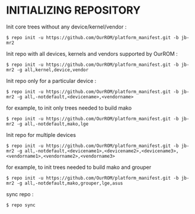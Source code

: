 INITIALIZING REPOSITORY
=======================

Init core trees without any device/kernel/vendor :

    $ repo init -u https://github.com/OurROM/platform_manifest.git -b jb-mr2

Init repo with all devices, kernels and vendors supported by OurROM :

    $ repo init -u https://github.com/OurROM/platform_manifest.git -b jb-mr2 -g all,kernel,device,vendor

Init repo only for a particular device :

    $ repo init -u https://github.com/OurROM/platform_manifest.git -b jb-mr2 -g all,-notdefault,<devicename>,<vendorname>

for example, to init only trees needed to build mako

    $ repo init -u https://github.com/OurROM/platform_manifest.git -b jb-mr2 -g all,-notdefault,mako,lge

Init repo for multiple devices

    $ repo init -u https://github.com/OurROM/platform_manifest.git -b jb-mr2 -g all,-notdefault,<devicename1>,<devicename2>,<devicename3>,<vendorname1>,<vendorname2>,<vendorname3>

for example, to init trees needed to build mako and grouper

    $ repo init -u https://github.com/OurROM/platform_manifest.git -b jb-mr2 -g all,-notdefault,mako,grouper,lge,asus

sync repo :

    $ repo sync
